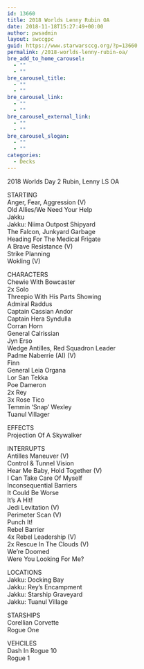 ```yaml
---
id: 13660
title: 2018 Worlds Lenny Rubin OA
date: 2018-11-18T15:27:49+00:00
author: pwsadmin
layout: swccgpc
guid: https://www.starwarsccg.org/?p=13660
permalink: /2018-worlds-lenny-rubin-oa/
bre_add_to_home_carousel:
  - ""
  - ""
bre_carousel_title:
  - ""
  - ""
bre_carousel_link:
  - ""
  - ""
bre_carousel_external_link:
  - ""
  - ""
bre_carousel_slogan:
  - ""
  - ""
categories:
  - Decks
---
```

2018 Worlds Day 2 Rubin, Lenny LS OA

STARTING  
Anger, Fear, Aggression (V)  
Old Allies/We Need Your Help  
Jakku  
Jakku: Niima Outpost Shipyard  
The Falcon, Junkyard Garbage  
Heading For The Medical Frigate  
A Brave Resistance (V)  
Strike Planning  
Wokling (V)

CHARACTERS  
Chewie With Bowcaster  
2x Solo  
Threepio With His Parts Showing  
Admiral Raddus  
Captain Cassian Andor  
Captain Hera Syndulla  
Corran Horn  
General Calrissian  
Jyn Erso  
Wedge Antilles, Red Squadron Leader  
Padme Naberrie (AI) (V)  
Finn  
General Leia Organa  
Lor San Tekka  
Poe Dameron  
2x Rey  
3x Rose Tico  
Temmin &#8216;Snap&#8217; Wexley  
Tuanul Villager

EFFECTS  
Projection Of A Skywalker

INTERRUPTS  
Antilles Maneuver (V)  
Control & Tunnel Vision  
Hear Me Baby, Hold Together (V)  
I Can Take Care Of Myself  
Inconsequential Barriers  
It Could Be Worse  
It&#8217;s A Hit!  
Jedi Levitation (V)  
Perimeter Scan (V)  
Punch It!  
Rebel Barrier  
4x Rebel Leadership (V)  
2x Rescue In The Clouds (V)  
We&#8217;re Doomed  
Were You Looking For Me?

LOCATIONS  
Jakku: Docking Bay  
Jakku: Rey&#8217;s Encampment  
Jakku: Starship Graveyard  
Jakku: Tuanul Village

STARSHIPS  
Corellian Corvette  
Rogue One

VEHCILES  
Dash In Rogue 10  
Rogue 1
